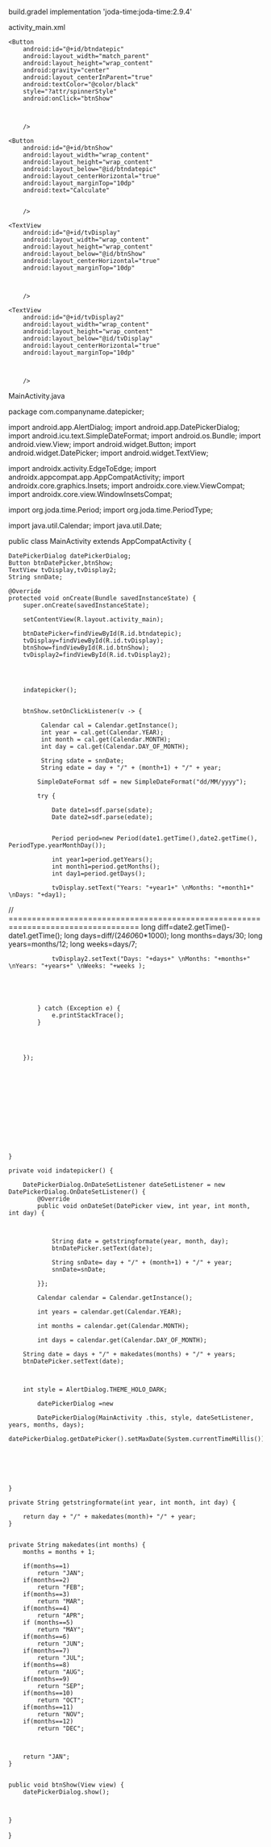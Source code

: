 build.gradel   implementation 'joda-time:joda-time:2.9.4' 



activity_main.xml

<?xml version="1.0" encoding="utf-8"?>
<RelativeLayout xmlns:android="http://schemas.android.com/apk/res/android"
    xmlns:app="http://schemas.android.com/apk/res-auto"
    xmlns:tools="http://schemas.android.com/tools"
    android:id="@+id/main"
    android:layout_width="match_parent"
    android:layout_height="match_parent"
    tools:context=".MainActivity">


    <Button
        android:id="@+id/btndatepic"
        android:layout_width="match_parent"
        android:layout_height="wrap_content"
        android:gravity="center"
        android:layout_centerInParent="true"
        android:textColor="@color/black"
        style="?attr/spinnerStyle"
        android:onClick="btnShow"



        />

    <Button
        android:id="@+id/btnShow"
        android:layout_width="wrap_content"
        android:layout_height="wrap_content"
        android:layout_below="@id/btndatepic"
        android:layout_centerHorizontal="true"
        android:layout_marginTop="10dp"
        android:text="Calculate"


        />

    <TextView
        android:id="@+id/tvDisplay"
        android:layout_width="wrap_content"
        android:layout_height="wrap_content"
        android:layout_below="@id/btnShow"
        android:layout_centerHorizontal="true"
        android:layout_marginTop="10dp"



        />

    <TextView
        android:id="@+id/tvDisplay2"
        android:layout_width="wrap_content"
        android:layout_height="wrap_content"
        android:layout_below="@id/tvDisplay"
        android:layout_centerHorizontal="true"
        android:layout_marginTop="10dp"



        />

</RelativeLayout>



MainActivity.java


package com.companyname.datepicker;

import android.app.AlertDialog;
import android.app.DatePickerDialog;
import android.icu.text.SimpleDateFormat;
import android.os.Bundle;
import android.view.View;
import android.widget.Button;
import android.widget.DatePicker;
import android.widget.TextView;

import androidx.activity.EdgeToEdge;
import androidx.appcompat.app.AppCompatActivity;
import androidx.core.graphics.Insets;
import androidx.core.view.ViewCompat;
import androidx.core.view.WindowInsetsCompat;

import org.joda.time.Period;
import org.joda.time.PeriodType;

import java.util.Calendar;
import java.util.Date;

public class MainActivity extends AppCompatActivity {

    DatePickerDialog datePickerDialog;
    Button btnDatePicker,btnShow;
    TextView tvDisplay,tvDisplay2;
    String snnDate;

    @Override
    protected void onCreate(Bundle savedInstanceState) {
        super.onCreate(savedInstanceState);

        setContentView(R.layout.activity_main);

        btnDatePicker=findViewById(R.id.btndatepic);
        tvDisplay=findViewById(R.id.tvDisplay);
        btnShow=findViewById(R.id.btnShow);
        tvDisplay2=findViewById(R.id.tvDisplay2);




        indatepicker();


        btnShow.setOnClickListener(v -> {

             Calendar cal = Calendar.getInstance();
             int year = cal.get(Calendar.YEAR);
             int month = cal.get(Calendar.MONTH);
             int day = cal.get(Calendar.DAY_OF_MONTH);

             String sdate = snnDate;
             String edate = day + "/" + (month+1) + "/" + year;

            SimpleDateFormat sdf = new SimpleDateFormat("dd/MM/yyyy");

            try {

                Date date1=sdf.parse(sdate);
                Date date2=sdf.parse(edate);


                Period period=new Period(date1.getTime(),date2.getTime(), PeriodType.yearMonthDay());

                int year1=period.getYears();
                int month1=period.getMonths();
                int day1=period.getDays();

                tvDisplay.setText("Years: "+year1+" \nMonths: "+month1+" \nDays: "+day1);

//             ==================================================================================
                long diff=date2.getTime()-date1.getTime();
                long days=diff/(24*60*60*1000);
                long months=days/30;
                long years=months/12;
                long weeks=days/7;


                tvDisplay2.setText("Days: "+days+" \nMonths: "+months+" \nYears: "+years+" \nWeeks: "+weeks );





            } catch (Exception e) {
                e.printStackTrace();
            }




        });













    }

    private void indatepicker() {

        DatePickerDialog.OnDateSetListener dateSetListener = new DatePickerDialog.OnDateSetListener() {
            @Override
            public void onDateSet(DatePicker view, int year, int month, int day) {



                String date = getstringformate(year, month, day);
                btnDatePicker.setText(date);

                String snDate= day + "/" + (month+1) + "/" + year;
                snnDate=snDate;

            }};

            Calendar calendar = Calendar.getInstance();

            int years = calendar.get(Calendar.YEAR);

            int months = calendar.get(Calendar.MONTH);

            int days = calendar.get(Calendar.DAY_OF_MONTH);

        String date = days + "/" + makedates(months) + "/" + years;
        btnDatePicker.setText(date);



        int style = AlertDialog.THEME_HOLO_DARK;

            datePickerDialog =new

            DatePickerDialog(MainActivity .this, style, dateSetListener, years, months, days);
            datePickerDialog.getDatePicker().setMaxDate(System.currentTimeMillis());






    }

    private String getstringformate(int year, int month, int day) {

        return day + "/" + makedates(month)+ "/" + year;
    }


    private String makedates(int months) {
        months = months + 1;

        if(months==1)
            return "JAN";
        if(months==2)
            return "FEB";
        if(months==3)
            return "MAR";
        if(months==4)
            return "APR";
        if (months==5)
            return "MAY";
        if(months==6)
            return "JUN";
        if(months==7)
            return "JUL";
        if(months==8)
            return "AUG";
        if(months==9)
            return "SEP";
        if(months==10)
            return "OCT";
        if(months==11)
            return "NOV";
        if(months==12)
            return "DEC";



        return "JAN";
    }


    public void btnShow(View view) {
        datePickerDialog.show();



    }
}
